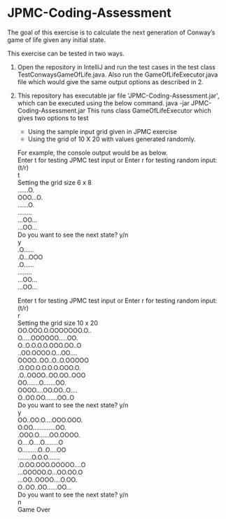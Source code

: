 # JPMC-Coding-Assessment
The goal of this exercise is to calculate the next generation of Conway’s game of life given any initial state.

This exercise can be tested in two ways.
1) Open the repository in IntelliJ and run the test cases in the test class TestConwaysGameOfLife.java. 
   Also run the GameOfLifeExecutor.java file which would give the same output options as described in 2. 
2) This repository has executable jar file 'JPMC-Coding-Assessment.jar', which can be executed using the below command.
   java -jar JPMC-Coding-Assessment.jar
   This runs class GameOfLifeExecutor which gives two options to test 
    - Using the sample input grid given in JPMC exercise
    - Using the grid of 10 X 20 with values generated randomly.
    
   For example, the console output would be as below. </br>
   Enter t for testing JPMC test input or Enter r for testing random input:(t/r) </br>
    t </br>
    Setting the grid size 6 x 8 </br>
    ......O. </br>
    OOO...O. </br>
    ......O. </br>
    ........ </br>
    ...OO... </br>
    ...OO... </br>
    Do you want to see the next state? y/n </br>
    y </br>
    .O...... </br>
    .O...OOO </br>
    .O...... </br>
    ........ </br>
    ...OO... </br>
    ...OO... </br>
    
    Enter t for testing JPMC test input or Enter r for testing random input:(t/r) </br>
    r </br>
    Setting the grid size 10 x 20 </br>
    OO.OOO.O.OOOOOOO.O.. </br>
    O.....OOOOOO.....OO. </br>
    O..O.O.O.O.OOO.OO..O </br>
    ..OO.OOOO.O...OO.... </br>
    OOOO..OO..O..O.OOOOO </br>
    .O.OO.O.O.O.O.OOO.O. </br>
    .O..OOOO..OO.OO..OOO </br>
    OO.......O.......OO. </br>
    OOOO....OO.OO..O.... </br>
    O..OO.OO.......OO..O </br>
    Do you want to see the next state? y/n </br>
    y </br>
    OO..OO.O....OOO.OOO. </br>
    O.OO.............OO. </br>
    .OOO.O......OO.OOOO. </br>
    O....O....O........O </br>
    O.........O..O....OO </br>
    ........O.O.O....... </br>
    .O.OO.OOO.OOOOO....O </br>
    ...OOOOO.O...OO.OO.O </br>
    ...OO..OOOO....O.OO. </br>
    O..OO..OO......OO... </br>
    Do you want to see the next state? y/n </br>
    n </br>
    Game Over </br>
